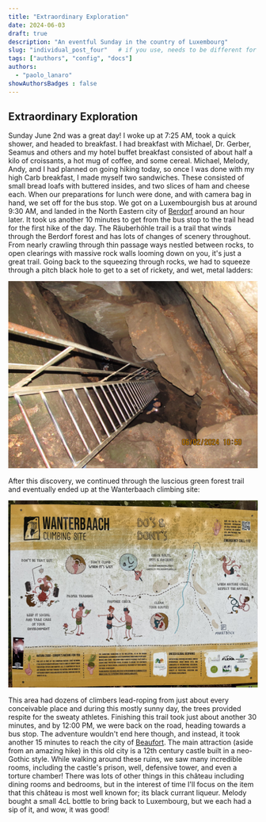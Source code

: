 ```yaml
---
title: "Extraordinary Exploration"
date: 2024-06-03
draft: true
description: "An eventful Sunday in the country of Luxembourg"
slug: "individual_post_four"   # if you use, needs to be different for every post
tags: ["authors", "config", "docs"]
authors:
  - "paolo_lanaro"
showAuthorsBadges : false
---
```


## Extraordinary Exploration

Sunday June 2nd was a great day! 
I woke up at 7:25 AM, took a quick shower, and headed to breakfast. 
I had breakfast with Michael, Dr. Gerber, Seamus and others and my hotel buffet breakfast consisted of about half a kilo of croissants,
a hot mug of coffee, and some cereal. Michael, Melody, Andy, and I had planned on going hiking today, so once I was done 
with my high Carb breakfast, I made myself two sandwiches. These consisted of small bread loafs with buttered insides, and two slices
of ham and cheese each. When our preparations for lunch were done, and with camera bag in hand, we set off for the bus stop. 
We got on a Luxembourgish bus at around 9:30 AM, and landed in the North Eastern city of [Berdorf](https://www.visitluxembourg.com/place/berdorf)
around an hour later. It took us another 10 minutes to get from the bus stop to the trail head for the first hike of the day. 
The Räuberhöhle trail is a trail that winds through the Berdorf forest and has lots of changes of scenery throughout. From nearly
crawling through thin passage ways nestled between rocks, to open clearings with massive rock walls looming down on you, it's just
a great trail. Going back to the squeezing through rocks, we had to squeeze through a pitch black hole to get to a set of rickety, and
wet, metal ladders:

![ladders](ladders.JPG)

After this discovery, we continued through the luscious green forest trail and eventually ended up at the Wanterbaach climbing site:

![climbing_site](climbing_site.jpg)

This area had dozens of climbers lead-roping from just about every conceivable place and during this mostly sunny day, the trees provided
respite for the sweaty athletes.
Finishing this trail took just about another 30 minutes, and by 12:00 PM, we were back on the road, heading towards a bus stop.
The adventure wouldn't end here though, and instead, it took another 15 minutes to reach the city of [Beaufort](https://www.visitluxembourg.com/fr/attraction/beaufort).
The main attraction (aside from an amazing hike) in this old city is a 12th century castle built in a neo-Gothic style. 
While walking around these ruins, we saw many incredible rooms, including the castle's prison, well, defensive tower, and even a torture chamber!
There was lots of other things in this château including dining rooms and bedrooms, but in the interest of time I'll focus on the
item that this château is most well known for; its black currant liqueur. Melody bought a small 4cL bottle to bring back to Luxembourg,
but we each had a sip of it, and wow, it was good!



